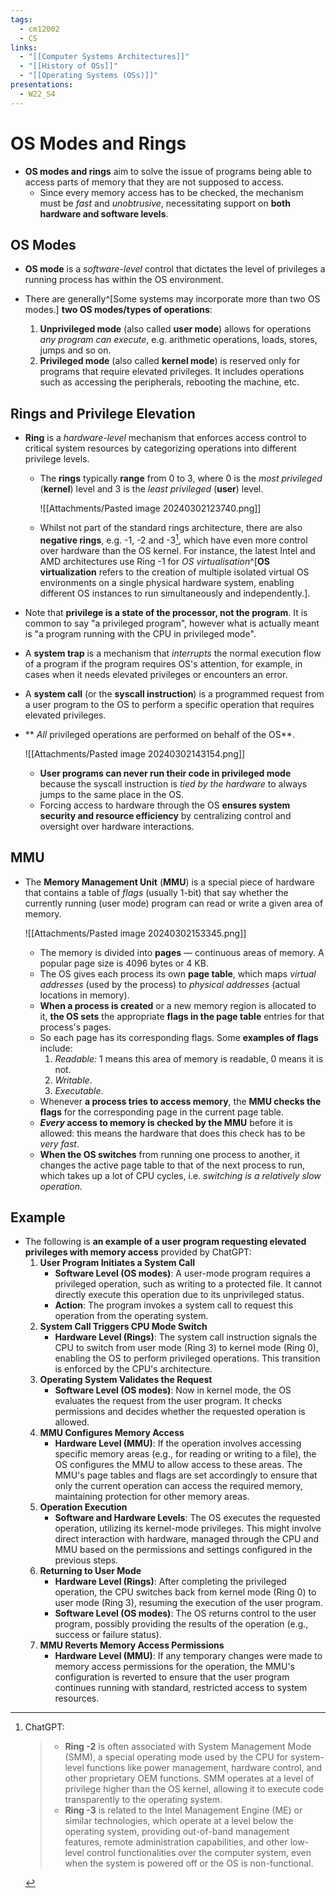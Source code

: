 ```yaml
---
tags:
  - cm12002
  - CS
links:
  - "[[Computer Systems Architectures]]"
  - "[[History of OSs]]"
  - "[[Operating Systems (OSs)]]"
presentations:
  - W22_S4
---
```

# OS Modes and Rings
- **OS modes and rings** aim to solve the issue of programs being able to access parts of memory that they are not supposed to access.
    - Since every memory access has to be checked, the mechanism must be *fast* and *unobtrusive*, necessitating support on **both hardware and software levels**.

## OS Modes
- **OS mode** is a *software-level* control that dictates the level of privileges a running process has within the OS environment.

- There are generally^[Some systems may incorporate more than two OS modes.] **two OS modes/types of operations**:
    1. **Unprivileged mode** (also called **user mode**) allows for operations *any program can execute*, e.g. arithmetic operations, loads, stores, jumps and so on.
    2. **Privileged mode** (also called **kernel mode**) is reserved only for programs that require elevated privileges. It includes operations such as accessing the peripherals, rebooting the machine, etc.

## Rings and Privilege Elevation
- **Ring** is a *hardware-level* mechanism that enforces access control to critical system resources by categorizing operations into different privilege levels.
    - The **rings** typically **range** from 0 to 3, where 0 is the *most privileged* (**kernel**) level and 3 is the *least privileged* (**user**) level.

        ![[Attachments/Pasted image 20240302123740.png]]
    - Whilst not part of the standard rings architecture, there are also **negative rings**, e.g. -1, -2 and -3[^rings], which have even more control over hardware than the OS kernel. For instance, the latest Intel and AMD architectures use Ring -1 for *OS virtualisation*^[**OS virtualization** refers to the creation of multiple isolated virtual OS environments on a single physical hardware system, enabling different OS instances to run simultaneously and independently.].

[^rings]: ChatGPT:
    > - **Ring -2** is often associated with System Management Mode (SMM), a special operating mode used by the CPU for system-level functions like power management, hardware control, and other proprietary OEM functions. SMM operates at a level of privilege higher than the OS kernel, allowing it to execute code transparently to the operating system.
    > - **Ring -3** is related to the Intel Management Engine (ME) or similar technologies, which operate at a level below the operating system, providing out-of-band management features, remote administration capabilities, and other low-level control functionalities over the computer system, even when the system is powered off or the OS is non-functional.

- Note that **privilege is a state of the processor, not the program**. It is common to say "a privileged program", however what is actually meant is "a program running with the CPU in privileged mode".

- A **system trap** is a mechanism that *interrupts* the normal execution flow of a program if the program requires OS's attention, for example, in cases when it needs elevated privileges or encounters an error.

- A **system call** (or the **syscall instruction**) is a programmed request from a user program to the OS to perform a specific operation that requires elevated privileges.

- ** *All* privileged operations are performed on behalf of the OS**. 

    ![[Attachments/Pasted image 20240302143154.png]]
    - **User programs can never run their code in privileged mode** because the syscall instruction is *tied by the hardware* to always jumps to the same place in the OS.
    - Forcing access to hardware through the OS **ensures system security and resource efficiency** by centralizing control and oversight over hardware interactions.

## MMU
- The **Memory Management Unit** (**MMU**) is a special piece of hardware that contains a table of *flags* (usually 1-bit) that say whether the currently running (user mode) program can read or write a given area of memory.

    ![[Attachments/Pasted image 20240302153345.png]]
    - The memory is divided into **pages** — continuous areas of memory. A popular page size is 4096 bytes or 4 KB.
    - The OS gives each process its own **page table**, which maps *virtual addresses* (used by the process) to *physical addresses* (actual locations in memory). 
    - **When a process is created** or a new memory region is allocated to it, **the OS sets** the appropriate **flags in the page table** entries for that process's pages.
    - So each page has its corresponding flags. Some **examples of flags** include:
        1. *Readable:* 1 means this area of memory is readable, 0 means it is not.
        2. *Writable*.
        3. *Executable*.
    - Whenever **a process tries to access memory**, the **MMU checks the flags** for the corresponding page in the current page table.
    - **_Every_ access to memory is checked by the MMU** before it is allowed: this means the hardware that does this check has to be *very fast*.
    - **When the OS switches** from running one process to another, it changes the active page table to that of the next process to run, which takes up a lot of CPU cycles, i.e. _switching is a relatively slow operation._

## Example
- The following is **an example of a user program requesting elevated privileges with memory access** provided by ChatGPT:
    1. **User Program Initiates a System Call**
        - **Software Level (OS modes)**: A user-mode program requires a privileged operation, such as writing to a protected file. It cannot directly execute this operation due to its unprivileged status.
        - **Action**: The program invokes a system call to request this operation from the operating system.
    2. **System Call Triggers CPU Mode Switch**
        - **Hardware Level (Rings)**: The system call instruction signals the CPU to switch from user mode (Ring 3) to kernel mode (Ring 0), enabling the OS to perform privileged operations. This transition is enforced by the CPU's architecture.
    3. **Operating System Validates the Request**
        - **Software Level (OS modes)**: Now in kernel mode, the OS evaluates the request from the user program. It checks permissions and decides whether the requested operation is allowed.
    4. **MMU Configures Memory Access**
        - **Hardware Level (MMU)**: If the operation involves accessing specific memory areas (e.g., for reading or writing to a file), the OS configures the MMU to allow access to these areas. The MMU's page tables and flags are set accordingly to ensure that only the current operation can access the required memory, maintaining protection for other memory areas.
    5. **Operation Execution**
        - **Software and Hardware Levels**: The OS executes the requested operation, utilizing its kernel-mode privileges. This might involve direct interaction with hardware, managed through the CPU and MMU based on the permissions and settings configured in the previous steps.
    6. **Returning to User Mode**
        - **Hardware Level (Rings)**: After completing the privileged operation, the CPU switches back from kernel mode (Ring 0) to user mode (Ring 3), resuming the execution of the user program.
        - **Software Level (OS modes)**: The OS returns control to the user program, possibly providing the results of the operation (e.g., success or failure status).
    7. **MMU Reverts Memory Access Permissions**
        - **Hardware Level (MMU)**: If any temporary changes were made to memory access permissions for the operation, the MMU's configuration is reverted to ensure that the user program continues running with standard, restricted access to system resources.

